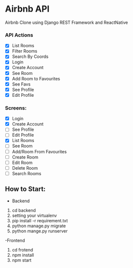# Airbnb API

Airbnb Clone using Django REST Framework and ReactNative

### API Actions

- [x] List Rooms
- [x] Filter Rooms
- [x] Search By Coords
- [x] Login
- [x] Create Account
- [x] See Room
- [x] Add Room to Favourites
- [x] See Favs
- [x] See Profile
- [x] Edit Profile

### Screens:

- [x] Login
- [x] Create Account
- [ ] See Profile
- [ ] Edit Profile
- [x] List Rooms
- [ ] See Room
- [ ] Add/Room From Favourites
- [ ] Create Room
- [ ] Edit Room
- [ ] Delete Room
- [ ] Search Rooms

## How to Start:

- Backend

1. cd backend
2. setting your virtualenv
3. pip install -r requirement.txt
4. python manage.py migrate
5. python mange.py runserver

-Frontend

1. cd frotend
2. npm install
3. npm start
